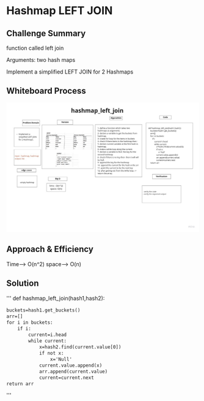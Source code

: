 # Hashmap LEFT JOIN
## Challenge Summary

function called left join

Arguments: two hash maps

Implement a simplified LEFT JOIN for 2 Hashmaps
## Whiteboard Process

![left_join](assest/left_join_whiteboard.jpg)



## Approach & Efficiency
Time--> O(n^2)
space--> O(n)

## Solution
'''
def hashmap_left_join(hash1,hash2):

    buckets=hash1.get_buckets()
    arr=[]
    for i in buckets:
        if i:
            current=i.head
            while current:
                x=hash2.find(current.value[0])
                if not x:
                    x='Null'
                current.value.append(x)
                arr.append(current.value)
                current=current.next
    return arr
'''
